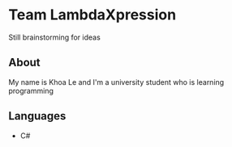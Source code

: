 # Team LambdaXpression

Still brainstorming for ideas

## About

My name is Khoa Le and I'm a university student who is learning programming

## Languages

- C#
